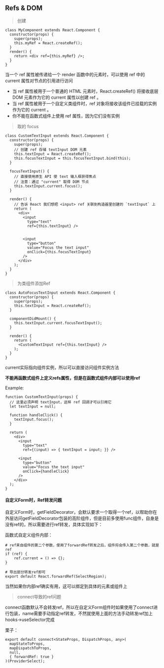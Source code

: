 ## Refs & DOM

> 创建

	class MyComponent extends React.Component {
	  constructor(props) {
	    super(props);
	    this.myRef = React.createRef();
	  }
	  render() {
	    return <div ref={this.myRef} />;
	  }
	}

当一个 ref 属性被传递给一个 render 函数中的元素时，可以使用 ref 中的 current 属性对节点的引用进行访问

- 当 ref 属性被用于一个普通的 HTML 元素时，React.createRef() 将接收底层 DOM 元素作为它的 current 属性以创建 ref 。
- 当 ref 属性被用于一个自定义类组件时，ref 对象将接收该组件已挂载的实例作为它的 current 。
- 你不能在函数式组件上使用 ref 属性，因为它们没有实例

> 取的 focus

	class CustomTextInput extends React.Component {
	  constructor(props) {
	    super(props);
	    // 创建 ref 存储 textInput DOM 元素
	    this.textInput = React.createRef();
	    this.focusTextInput = this.focusTextInput.bind(this);
	  }
	
	  focusTextInput() {
	    // 直接使用原生 API 使 text 输入框获得焦点
	    // 注意：通过 "current" 取得 DOM 节点
	    this.textInput.current.focus();
	  }
	
	  render() {
	    // 告诉 React 我们想把 <input> ref 关联到构造器里创建的 `textInput` 上
	    return (
	      <div>
	        <input
	          type="text"
	          ref={this.textInput} />
	
	          
	        <input
	          type="button"
	          value="Focus the text input"
	          onClick={this.focusTextInput}
	        />
	      </div>
	    );
	  }
	}

> 为类组件添加Ref

	class AutoFocusTextInput extends React.Component {
	  constructor(props) {
	    super(props);
	    this.textInput = React.createRef();
	  }
	
	  componentDidMount() {
	    this.textInput.current.focusTextInput();
	  }
	
	  render() {
	    return (
	      <CustomTextInput ref={this.textInput} />
	    );
	  }
	}

current实际指向组件实例，所以可以直接访问组件实例方法

**不能再函数式组件上定义refs属性，但是在函数式组件内部可以使用ref**

Example:

	function CustomTextInput(props) {
	  // 这里必须声明 textInput，这样 ref 回调才可以引用它
	  let textInput = null;
	
	  function handleClick() {
	    textInput.focus();
	  }
	
	  return (
	    <div>
	      <input
	        type="text"
	        ref={(input) => { textInput = input; }} />
	
	      <input
	        type="button"
	        value="Focus the text input"
	        onClick={handleClick}
	      />
	    </div>
	  );  
	}


#### 自定义Form时，Ref转发问题

自定义Form时，getFieldDecorator，会默认要求一个取得一个ref，以帮助你在外层访问getFieldDecorator包装的高阶组件，但是目前多使用func组件，自身是没有ref的，所以需要进行ref转发，具体实现如下：

函数式自定义组件内部：

	# ref来自组件的第二个参数，使用了forwardRef转发之后，组件将会传入第二个参数，就是ref
	if (ref) {
		ref.current = () => {};
	}

	# 导出部分转发ref即可
	export default React.forwardRef(SelectRegion);

当然如果你内部ref确实有用，这可以绑定到具体的元素或组件上


> connect导致的ref问题

connect函数默认不会转发ref，所以在自定义Form组件时如果使用了connect进行包装，name需要手动指定ref转发，不然就使用上面的方法手动转发ref加上hooks->useSelector完成

栗子：

	export default connect<StateProps, DispatchProps, any>(
	  mapStateToProps,
	  mapDispatchToProps,
	  null,
	  { forwardRef: true }
	)(ProviderSelect);




	


